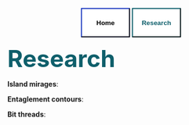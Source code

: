 


<div class="topnav" align=center>
  <a href="https://andrewrolph.github.io">
    <button style="height:60px;width:100px;color:##0e1f6b; font-weight:bold; border-color:#0e1f6b; background-color:White">Home</button></a>
  <a href="https://andrewrolph.github.io/projects.html">
    <button style="height:60px;width:100px;color:#0f5f6b; font-weight:bold; border-color:#0f5f6b; background-color:White">Research</button></a>
</div>


<span style="color:#0f5f6b"><font size="16"><b>Research</b></font></span>
<br>

**Island mirages**: 


**Entaglement contours**: 


**Bit threads**:
